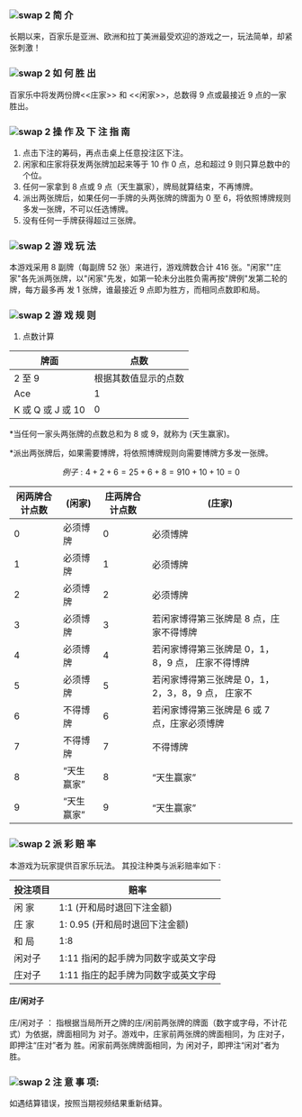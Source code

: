 ### <img src="https://res-global.1315cdn.com:11443/statics/game_rules/icon_i.png" alt="swap 2" class="mw-135"> 简 介

长期以来，百家乐是亚洲、欧洲和拉丁美洲最受欢迎的游戏之一，玩法简单，却紧张刺激！

### <img src="https://res-global.1315cdn.com:11443/statics/game_rules/icon_win.png" alt="swap 2" class="mw-135"> 如 何 胜 出

百家乐中将发两份牌<<庄家>> 和 <<闲家>>，总数得 9 点或最接近 9 点的一家胜出。

### <img src="https://res-global.1315cdn.com:11443/statics/game_rules/icon_set.png" alt="swap 2" class="mw-135"> 操 作 及 下 注 指 南

1. 点击下注的筹码，再点击桌上任意投注区下注。
2. 闲家和庄家将获发两张牌加起来等于 10 作 0 点，总和超过 9 则只算总数中的个位。
3. 任何一家拿到 8 点或 9 点（天生赢家），牌局就算结束，不再博牌。
4. 派出两张牌后，如果任何一手牌的头两张牌的牌面为 0 至 6，将依照博牌规则多发一张牌，不可以任选博牌。
5. 没有任何一手牌获得超过三张牌。

### <img src="https://res-global.1315cdn.com:11443/statics/game_rules/icon_g_p.png" alt="swap 2" class="mw-135"> 游 戏 玩 法

本游戏采用 8 副牌（每副牌 52 张）来进行，游戏牌数合计 416 张。"闲家""庄家"各先派两张牌，以"闲家"先发，如第一轮未分出胜负需再按"牌例"发第二轮的牌，每方最多再
发 1 张牌，谁最接近 9 点即为胜方，而相同点数即和局。

### <img src="https://res-global.1315cdn.com:11443/statics/game_rules/icon_g_r.png" alt="swap 2" class="mw-135"> 游 戏 规 则

1. 点数计算

| 牌面              | 点数                 |
| ----------------- | -------------------- |
| 2 至 9            | 根据其数值显示的点数 |
| Ace               | 1                    |
| K 或 Q 或 J 或 10 | 0                    |

\*当任何一家头两张牌的点数总和为 8 或 9，就称为 (天生赢家)。

\*派出两张牌后，如果需要博牌，将依照博牌规则向需要博牌方多发一张牌。

```math
例子:
  4+2+6 = 2
  5+6+8 = 9
  10+10+10 = 0

```

| 闲两牌合计点数 | (闲家)     | 庄两牌合计点数 | (庄家)                                            |
| -------------- | ---------- | -------------- | ------------------------------------------------- |
| 0              | 必须博牌   | 0              | 必须博牌                                          |
| 1              | 必须博牌   | 1              | 必须博牌                                          |
| 2              | 必须博牌   | 2              | 必须博牌                                          |
| 3              | 必须博牌   | 3              | 若闲家博得第三张牌是 8 点，庄家不得博牌           |
| 4              | 必须博牌   | 4              | 若闲家博得第三张牌是 0，1，8，9 点， 庄家不得博牌 |
| 5              | 必须博牌   | 5              | 若闲家博得第三张牌是 0，1，2，3，8，9 点， 庄家不 |
| 6              | 不得博牌   | 6              | 若闲家博得第三张牌是 6 或 7 点，庄家必须博牌      |
| 7              | 不得博牌   | 7              | 不得博牌                                          |
| 8              | “天生赢家” | 8              | “天生赢家”                                        |
| 9              | “天生赢家” | 9              | “天生赢家”                                        |

### <img src="https://res-global.1315cdn.com:11443/statics/game_rules/icon_r.png" alt="swap 2" class="mw-135"> 派 彩 赔 率

本游戏为玩家提供百家乐玩法。
其投注种类与派彩赔率如下 ∶

| 投注项目 | 赔率                                |
| -------- | ----------------------------------- |
| 闲 家    | 1:1 (开和局时退回下注金额)          |
| 庄 家    | 1: 0.95 (开和局时退回下注金额)      |
| 和 局    | 1:8                                 |
| 闲对子   | 1:11 指闲的起手牌为同数字或英文字母 |
| 庄对子   | 1:11 指庄的起手牌为同数字或英文字母 |

#### 庄/闲对子

庄/闲对子 ： 指根据当局所开之牌的庄/闲前两张牌的牌面（数字或字母，不计花式）为依据，牌面相同为 对子。游戏中，庄家前两张牌的牌面相同，为 庄对子，即押注“庄对”者为
胜。闲家前两张牌牌面相同，为 闲对子，即押注“闲对”者为胜。

### <img src="https://res-global.1315cdn.com:11443/statics/game_rules/icon_warn.png" alt="swap 2" class="mw-135"> 注 意 事 项:

如遇结算错误，按照当期视频结果重新结算。
